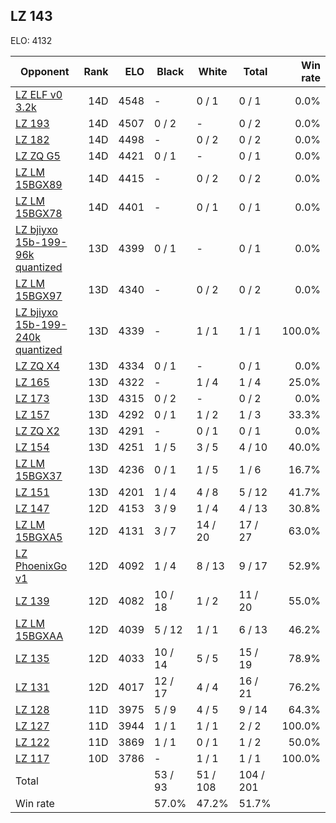 ## LZ 143 ##

ELO: 4132

Opponent | Rank | ELO | Black | White | Total | Win rate
---------|-----:|----:|-------|-------|-------|-------:
[LZ ELF v0 3.2k](LZ%20ELF%20v0%203.2k.md) | 14D | 4548 | - | 0 / 1 | 0 / 1 | 0.0%
[LZ 193](LZ%20193.md) | 14D | 4507 | 0 / 2 | - | 0 / 2 | 0.0%
[LZ 182](LZ%20182.md) | 14D | 4498 | - | 0 / 2 | 0 / 2 | 0.0%
[LZ ZQ G5](LZ%20ZQ%20G5.md) | 14D | 4421 | 0 / 1 | - | 0 / 1 | 0.0%
[LZ LM 15BGX89](LZ%20LM%2015BGX89.md) | 14D | 4415 | - | 0 / 2 | 0 / 2 | 0.0%
[LZ LM 15BGX78](LZ%20LM%2015BGX78.md) | 14D | 4401 | - | 0 / 1 | 0 / 1 | 0.0%
[LZ bjiyxo 15b-199-96k quantized](LZ%20bjiyxo%2015b-199-96k%20quantized.md) | 13D | 4399 | 0 / 1 | - | 0 / 1 | 0.0%
[LZ LM 15BGX97](LZ%20LM%2015BGX97.md) | 13D | 4340 | - | 0 / 2 | 0 / 2 | 0.0%
[LZ bjiyxo 15b-199-240k quantized](LZ%20bjiyxo%2015b-199-240k%20quantized.md) | 13D | 4339 | - | 1 / 1 | 1 / 1 | 100.0%
[LZ ZQ X4](LZ%20ZQ%20X4.md) | 13D | 4334 | 0 / 1 | - | 0 / 1 | 0.0%
[LZ 165](LZ%20165.md) | 13D | 4322 | - | 1 / 4 | 1 / 4 | 25.0%
[LZ 173](LZ%20173.md) | 13D | 4315 | 0 / 2 | - | 0 / 2 | 0.0%
[LZ 157](LZ%20157.md) | 13D | 4292 | 0 / 1 | 1 / 2 | 1 / 3 | 33.3%
[LZ ZQ X2](LZ%20ZQ%20X2.md) | 13D | 4291 | - | 0 / 1 | 0 / 1 | 0.0%
[LZ 154](LZ%20154.md) | 13D | 4251 | 1 / 5 | 3 / 5 | 4 / 10 | 40.0%
[LZ LM 15BGX37](LZ%20LM%2015BGX37.md) | 13D | 4236 | 0 / 1 | 1 / 5 | 1 / 6 | 16.7%
[LZ 151](LZ%20151.md) | 13D | 4201 | 1 / 4 | 4 / 8 | 5 / 12 | 41.7%
[LZ 147](LZ%20147.md) | 12D | 4153 | 3 / 9 | 1 / 4 | 4 / 13 | 30.8%
[LZ LM 15BGXA5](LZ%20LM%2015BGXA5.md) | 12D | 4131 | 3 / 7 | 14 / 20 | 17 / 27 | 63.0%
[LZ PhoenixGo v1](LZ%20PhoenixGo%20v1.md) | 12D | 4092 | 1 / 4 | 8 / 13 | 9 / 17 | 52.9%
[LZ 139](LZ%20139.md) | 12D | 4082 | 10 / 18 | 1 / 2 | 11 / 20 | 55.0%
[LZ LM 15BGXAA](LZ%20LM%2015BGXAA.md) | 12D | 4039 | 5 / 12 | 1 / 1 | 6 / 13 | 46.2%
[LZ 135](LZ%20135.md) | 12D | 4033 | 10 / 14 | 5 / 5 | 15 / 19 | 78.9%
[LZ 131](LZ%20131.md) | 12D | 4017 | 12 / 17 | 4 / 4 | 16 / 21 | 76.2%
[LZ 128](LZ%20128.md) | 11D | 3975 | 5 / 9 | 4 / 5 | 9 / 14 | 64.3%
[LZ 127](LZ%20127.md) | 11D | 3944 | 1 / 1 | 1 / 1 | 2 / 2 | 100.0%
[LZ 122](LZ%20122.md) | 11D | 3869 | 1 / 1 | 0 / 1 | 1 / 2 | 50.0%
[LZ 117](LZ%20117.md) | 10D | 3786 | - | 1 / 1 | 1 / 1 | 100.0%
Total | | | 53 / 93 | 51 / 108 | 104 / 201 | 
Win rate| | | 57.0% | 47.2% | 51.7% | 
